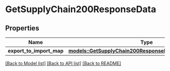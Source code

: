 # GetSupplyChain200ResponseData

## Properties

Name | Type | Description | Notes
------------ | ------------- | ------------- | -------------
**export_to_import_map** | [**models::GetSupplyChain200ResponseDataExportToImportMap**](get_supply_chain_200_response_data_exportToImportMap.md) |  | 

[[Back to Model list]](../README.md#documentation-for-models) [[Back to API list]](../README.md#documentation-for-api-endpoints) [[Back to README]](../README.md)


